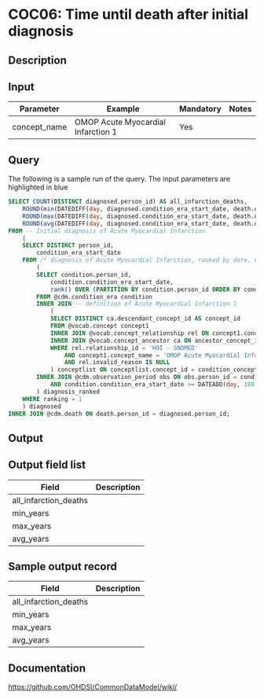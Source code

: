 <!---
Group:condition occurrence combinations
Name:COC06 Time until death after initial diagnosis
Author:Patrick Ryan
CDM Version: 5.0
-->

# COC06: Time until death after initial diagnosis

## Description
## Input

|  Parameter |  Example |  Mandatory |  Notes |
| --- | --- | --- | --- |
| concept_name | OMOP Acute Myocardial Infarction 1 | Yes |   |

## Query
The following is a sample run of the query. The input parameters are highlighted in  blue  

```sql
SELECT COUNT(DISTINCT diagnosed.person_id) AS all_infarction_deaths,
	ROUND(min(DATEDIFF(day, diagnosed.condition_era_start_date, death.death_date)) / 365, 1) AS min_years,
	ROUND(max(DATEDIFF(day, diagnosed.condition_era_start_date, death.death_date)) / 365, 1) AS max_years,
	ROUND(avg(DATEDIFF(day, diagnosed.condition_era_start_date, death.death_date)) / 365, 1) AS avg_years
FROM -- Initial diagnosis of Acute Myocardial Infarction
	(
	SELECT DISTINCT person_id,
		condition_era_start_date
	FROM /* diagnosis of Acute Myocardial Infarction, ranked by date, 6 month clean*/
		(
		SELECT condition.person_id,
			condition.condition_era_start_date,
			rank() OVER (PARTITION BY condition.person_id ORDER BY condition_era_start_date) AS ranking
		FROM @cdm.condition_era condition
		INNER JOIN -- definition of Acute Myocardial Infarction 1
			(
			SELECT DISTINCT ca.descendant_concept_id AS concept_id
			FROM @vocab.concept concept1
			INNER JOIN @vocab.concept_relationship rel ON concept1.concept_id = rel.concept_id_1
			INNER JOIN @vocab.concept_ancestor ca ON ancestor_concept_id = concept_id_2
			WHERE rel.relationship_id = 'HOI - SNOMED'
				AND concept1.concept_name = 'OMOP Acute Myocardial Infarction 1'
				AND rel.invalid_reason IS NULL
			) conceptlist ON conceptlist.concept_id = condition_concept_id
		INNER JOIN @cdm.observation_period obs ON obs.person_id = condition.person_id
			AND condition.condition_era_start_date >= DATEADD(day, 180, obs.observation_period_start_date)
		) diagnosis_ranked
	WHERE ranking = 1
	) diagnosed
INNER JOIN @cdm.death ON death.person_id = diagnosed.person_id;
```

## Output

## Output field list

|  Field |  Description |
| --- | --- |
| all_infarction_deaths |   |
| min_years |   |
| max_years |   |
| avg_years |   |

## Sample output record

|  Field |  Description |
| --- | --- |
| all_infarction_deaths |   |
| min_years |   |
| max_years |   |
| avg_years |   |

## Documentation
https://github.com/OHDSI/CommonDataModel/wiki/
